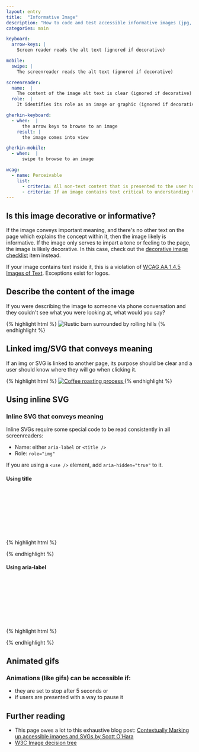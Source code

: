 ```yaml
---
layout: entry
title:  "Informative Image"
description: "How to code and test accessible informative images (jpg, gif, png, svg)"
categories: main

keyboard:
  arrow-keys: |
    Screen reader reads the alt text (ignored if decorative)

mobile:
  swipe: |
    The screenreader reads the alt text (ignored if decorative)

screenreader:
  name:  |
    The content of the image alt text is clear (ignored if decorative)
  role:  |
    It identifies its role as an image or graphic (ignored if decorative)

gherkin-keyboard: 
  - when:  |
      the arrow keys to browse to an image
    result: |
      the image comes into view

gherkin-mobile:
  - when:  |
      swipe to browse to an image

wcag:
  - name: Perceivable
    list:
      - criteria: All non-text content that is presented to the user has a text alternative that serves the equivalent purpose, unless it is decorative or repetitive
      - criteria: If an image contains text critical to understanding the page the user has a text alternative that serves the equivalent purpose
---
```

## Is this image decorative or informative?
If the image conveys important meaning, and there's no other text on the page which explains the concept within it, then the image likely is informative. If the image only serves to impart a tone or feeling to the page, the image is likely decorative. In this case, check out the [decorative image checklist](/checklist-web/image-decorative) item instead. 

If your image contains text inside it, this is a violation of [WCAG AA 1.4.5 Images of Text](https://www.w3.org/WAI/WCAG21/Understanding/images-of-text.html). Exceptions exist for logos.

## Describe the content of the image
If you were describing the image to someone via phone conversation and they couldn't see what you were looking at, what would you say?

{% highlight html %}
<img src="/farm.jpg" 
     alt="Rustic barn surrounded by rolling hills">
{% endhighlight %}

## Linked img/SVG that conveys meaning
If an img or SVG is linked to another page, its purpose should be clear and a user should know where they will go when clicking it.

{% highlight html %}
<a href="/coffee-roasting">
  <img src="/coffee-roaster.svg" 
     role="img"
     alt="Coffee roasting process">
</a>
{% endhighlight %}

## Using inline SVG

### Inline SVG that conveys meaning

Inline SVGs require some special code to be read consistently in all screenreaders:
- Name: either `aria-label` or `<title />`
- Role: `role="img"`

If you are using a `<use />` element, add `aria-hidden="true"` to it.

#### Using title

{% highlight html %}
<svg role="img" focusable="false">
  <title>Accessible Name</title>
  <use xlink:href="#svg-id" aria-hidden="true" />
  <!-- if not using <use> then the child elements 
       of the inline SVG would go here -->
</svg>
{% endhighlight %}

#### Using aria-label

{% highlight html %}
<svg role="img" aria-label="Accessible name" focusable="false">
  <use href="#svg-id" aria-hidden="true" />
  <!-- if not using <use> then the child elements 
       of the inline SVG would go here -->
</svg>
{% endhighlight %}

## Animated gifs

### Animations (like gifs) can be accessible if:
- they are set to stop after 5 seconds or 
- if users are presented with a way to pause it

## Further reading
- This page owes a lot to this exhaustive blog post: [Contextually Marking up accessible images and SVGs by Scott O'Hara](https://www.scottohara.me/blog/2019/05/22/contextual-images-svgs-and-a11y.html)
- [W3C Image decision tree](https://www.w3.org/WAI/tutorials/images/decision-tree/)
